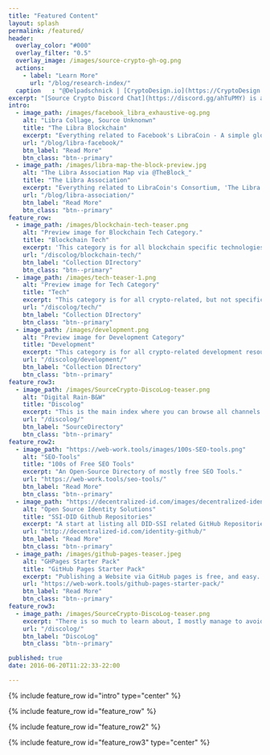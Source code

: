 ```yaml
---
title: "Featured Content"
layout: splash
permalink: /featured/
header:
  overlay_color: "#000"
  overlay_filter: "0.5"
  overlay_image: /images/source-crypto-gh-og.png
  actions:
    - label: "Learn More"
      url: "/blog/research-index/"
  caption   : "@Delpadschnick | [CryptoDesign.io](https://CryptoDesign.io)"
excerpt: "[Source Crypto Discord Chat](https://discord.gg/ahTuPMY) is a landing pad.. I drop links there on the fly, occasionaly exporting and publishing the [channels](/discolog/) here. The next step is to systematically build better, more organized resources with the server as a starting point."
intro: 
  - image_path: /images/facebook_libra_exhaustive-og.png
    alt: "Libra Collage, Source Unknonwn"
    title: "The Libra Blockchain"
    excerpt: "Everything related to Facebook's LibraCoin - A simple global currency and financial infrastructure that empowers billions of people."
    url: "/blog/libra-facebook/"
    btn_label: "Read More"
    btn_class: "btn--primary"
  - image_path: /images/libra-map-the-block-preview.jpg
    alt: "The Libra Association Map via @TheBlock_"
    title: "The Libra Association"
    excerpt: "Everything related to LibraCoin's Consortium, 'The Libra Association'"
    url: "/blog/libra-association/"
    btn_label: "Read More"
    btn_class: "btn--primary"
feature_row:
  - image_path: /images/blockchain-tech-teaser.png
    alt: "Preview image for Blockchain Tech Category."
    title: "Blockchain Tech"
    excerpt: 'This category is for all blockchain specific technologies.'
    url: "/discolog/blockchain-tech/"
    btn_label: "Collection DIrectory"
    btn_class: "btn--primary"
  - image_path: /images/tech-teaser-1.png
    alt: "Preview image for Tech Category"
    title: "Tech"
    excerpt: "This category is for all crypto-related, but not specific to blockchain."
    url: "/discolog/tech/"
    btn_label: "Collection DIrectory"
    btn_class: "btn--primary"
  - image_path: /images/development.png
    alt: "Preview image for Development Category"
    title: "Development"
    excerpt: "This category is for all crypto-related development resources, along with some general dev resources for beginners."
    url: "/discolog/development/"
    btn_label: "Collection DIrectory"
    btn_class: "btn--primary"
feature_row3:
  - image_path: /images/SourceCrypto-DiscoLog-teaser.png
    alt: "Digital Rain-B&W"
    title: "Discolog"
    excerpt: "This is the main index where you can browse all channels on one page."
    url: "/discolog/"
    btn_label: "SourceDirectory"
    btn_class: "btn--primary"
feature_row2:
  - image_path: "https://web-work.tools/images/100s-SEO-tools.png"
    alt: "SEO-Tools"
    title: "100s of Free SEO Tools"
    excerpt: "An Open-Source Directory of mostly free SEO Tools."
    url: "https://web-work.tools/seo-tools/"
    btn_label: "Read More"
    btn_class: "btn--primary"
  - image_path: "https://decentralized-id.com/images/decentralized-identity-github-repositories.png"
    alt: "Open Source Identity Solutions"
    title: "SSI-DID Github Repositories"
    excerpt: "A start at listing all DID-SSI related GitHub Repositories."
    url: "http://decentralized-id.com/identity-github/"
    btn_label: "Read More"
    btn_class: "btn--primary"
  - image_path: /images/github-pages-teaser.jpeg
    alt: "GHPages Starter Pack"
    title: "GitHub Pages Starter Pack"
    excerpt: "Publishing a Website via GitHub pages is free, and easy. Everything you need to get going in one place + extended resources."
    url: "https://web-work.tools/github-pages-starter-pack/"
    btn_label: "Read More"
    btn_class: "btn--primary"
feature_row3:
  - image_path: /images/SourceCrypto-DiscoLog-teaser.png
    excerpt: "There is so much to learn about, I mostly manage to avoid thinking about scammy stuff and icos, and really whatever you are hyped about, I probably don't care. So the application section is in rough shape.. I don't spend a lot of time there. Tech, History, Development, Webwork. I care about real web technologies."
    url: "/discolog/"
    btn_label: "DiscoLog"
    btn_class: "btn--primary"

published: true
date: 2016-06-20T11:22:33-22:00

---
```


{% include feature_row id="intro" type="center" %}

{% include feature_row id="feature_row" %}

{% include feature_row id="feature_row2" %}

{% include feature_row id="feature_row3" type="center" %}
